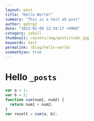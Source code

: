 ```yaml
---
layout: post
title: "Hello World!"
summary: "This is a test ab post"
author: ge5rg2
date: "2023-02-09 12:34:17 +0900"
category: jekyll
thumbnail: /assets/img/posts/code.jpg
keywords: test
permalink: /blog/hello-world/
usemathjax: true
---
```


# Hello `_posts`

```javascript
var a = 1;
var b = 2;
function sum(num1, num2) {
  return num1 + num2;
}
var result = sum(a, b);
```

